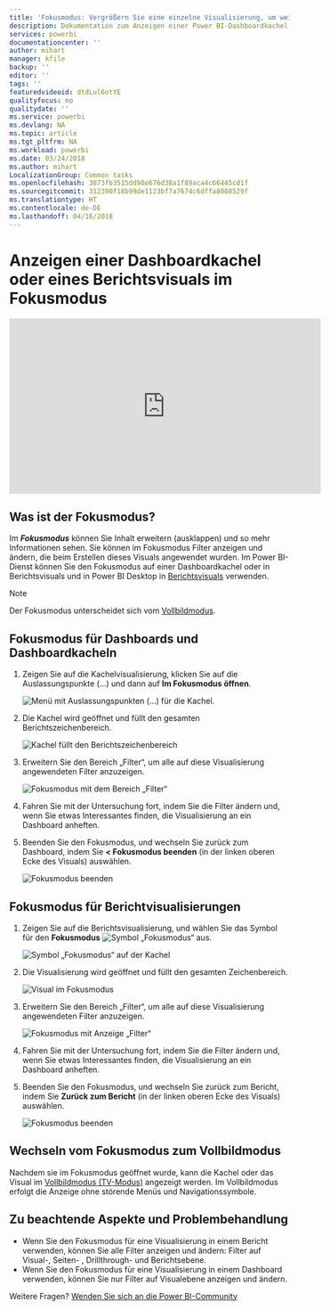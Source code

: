 ```yaml
---
title: 'Fokusmodus: Vergrößern Sie eine einzelne Visualisierung, um weitere Details anzuzeigen.'
description: Dokumentation zum Anzeigen einer Power BI-Dashboardkachel oder von Berichtsvisualisierungen im Fokusmodus (Ausklappen).
services: powerbi
documentationcenter: ''
author: mihart
manager: kfile
backup: ''
editor: ''
tags: ''
featuredvideoid: dtdLul6otYE
qualityfocus: no
qualitydate: ''
ms.service: powerbi
ms.devlang: NA
ms.topic: article
ms.tgt_pltfrm: NA
ms.workload: powerbi
ms.date: 03/24/2018
ms.author: mihart
LocalizationGroup: Common tasks
ms.openlocfilehash: 3073fb3515dd90e676d38a1f89aca4c66445cd1f
ms.sourcegitcommit: 312390f18b99de1123bf7a7674c6dffa8088529f
ms.translationtype: HT
ms.contentlocale: de-DE
ms.lasthandoff: 04/16/2018
---
```

# <a name="display-a-dashboard-tile-or-report-visual-in-focus-mode"></a>Anzeigen einer Dashboardkachel oder eines Berichtsvisuals im Fokusmodus

<iframe width="560" height="315" src="https://www.youtube.com/embed/dtdLul6otYE" frameborder="0" allowfullscreen></iframe>


## <a name="what-is-focus-mode"></a>Was ist der Fokusmodus?

Im ***Fokusmodus*** können Sie Inhalt erweitern (ausklappen) und so mehr Informationen sehen.  Sie können im Fokusmodus Filter anzeigen und ändern, die beim Erstellen dieses Visuals angewendet wurden.  Im Power BI-Dienst können Sie den Fokusmodus auf einer Dashboardkachel oder in Berichtsvisuals und in Power BI Desktop in [Berichtsvisuals](desktop-report-view.md) verwenden.

> [!NOTE]
> Der Fokusmodus unterscheidet sich vom [Vollbildmodus](service-fullscreen-mode.md).
> 


## <a name="focus-mode-for-dashboard-tiles"></a>Fokusmodus für Dashboards und Dashboardkacheln

1. Zeigen Sie auf die Kachelvisualisierung, klicken Sie auf die Auslassungspunkte (...) und dann auf **Im Fokusmodus öffnen**. 

    ![Menü mit Auslassungspunkten (...) für die Kachel](media/service-focus-mode/power-bi-dashboard-focus-mode.png).

2. Die Kachel wird geöffnet und füllt den gesamten Berichtszeichenbereich. 

   ![Kachel füllt den Berichtszeichenbereich](media/service-focus-mode/power-bi-tile-focus.png)

3. Erweitern Sie den Bereich „Filter“, um alle auf diese Visualisierung angewendeten Filter anzuzeigen.
   
   ![Fokusmodus mit dem Bereich „Filter“](media/service-focus-mode/power-bi-focus-filters.png)

4. Fahren Sie mit der Untersuchung fort, indem Sie die Filter ändern und, wenn Sie etwas Interessantes finden, die Visualisierung an ein Dashboard anheften.

5. Beenden Sie den Fokusmodus, und wechseln Sie zurück zum Dashboard, indem Sie **< Fokusmodus beenden** (in der linken oberen Ecke des Visuals) auswählen.
   
    ![Fokusmodus beenden](media/service-focus-mode/power-bi-tile-exit-focus.png)    


## <a name="focus-mode-for-report-visualizations"></a>Fokusmodus für Berichtvisualisierungen

1. Zeigen Sie auf die Berichtsvisualisierung, und wählen Sie das Symbol für den **Fokusmodus** ![Symbol „Fokusmodus“](media/service-focus-mode/pbi_popout.jpg) aus.  
   
   ![Symbol „Fokusmodus“ auf der Kachel](media/service-focus-mode/power-bi-hover-focus.png)
2. Die Visualisierung wird geöffnet und füllt den gesamten Zeichenbereich. 

   ![Visual im Fokusmodus](media/service-focus-mode/power-bi-display-focus-newer2.png)
3. Erweitern Sie den Bereich „Filter“, um alle auf diese Visualisierung angewendeten Filter anzuzeigen.
   
   ![Fokusmodus mit Anzeige „Filter“](media/service-focus-mode/power-bi-display-focus-filters.png)
4. Fahren Sie mit der Untersuchung fort, indem Sie die Filter ändern und, wenn Sie etwas Interessantes finden, die Visualisierung an ein Dashboard anheften.   
5. Beenden Sie den Fokusmodus, und wechseln Sie zurück zum Bericht, indem Sie **Zurück zum Bericht** (in der linken oberen Ecke des Visuals) auswählen. 
   
    ![Fokusmodus beenden](media/service-focus-mode/power-bi-exit-focus-report.png)  

## <a name="go-from-focus-mode-to-full-screen-mode"></a>Wechseln vom Fokusmodus zum Vollbildmodus
Nachdem sie im Fokusmodus geöffnet wurde, kann die Kachel oder das Visual im [Vollbildmodus (TV-Modus)](service-fullscreen-mode.md) angezeigt werden. Im Vollbildmodus erfolgt die Anzeige ohne störende Menüs und Navigationssymbole.

## <a name="considerations-and-troubleshooting"></a>Zu beachtende Aspekte und Problembehandlung
* Wenn Sie den Fokusmodus für eine Visualisierung in einem Bericht verwenden, können Sie alle Filter anzeigen und ändern: Filter auf Visual-, Seiten- , Drillthrough- und Berichtsebene.    
* Wenn Sie den Fokusmodus für eine Visualisierung in einem Dashboard verwenden, können Sie nur Filter auf Visualebene anzeigen und ändern.

Weitere Fragen? [Wenden Sie sich an die Power BI-Community](http://community.powerbi.com/)

